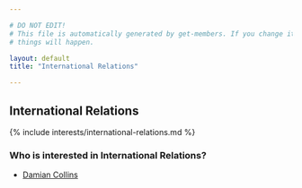 ```yaml
---

# DO NOT EDIT!
# This file is automatically generated by get-members. If you change it, bad
# things will happen.

layout: default
title: "International Relations"

---
```


## International Relations

{% include interests/international-relations.md %}

### Who is interested in International Relations?


* [Damian Collins](/members/damian-collins.html)
